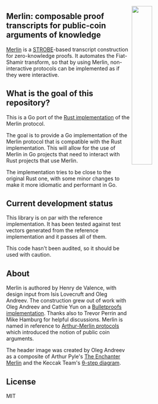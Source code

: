 <img
 width="33%"
 align="right"
 src="https://merlin.cool/merlin.png"/>

## Merlin: composable proof transcripts for public-coin arguments of knowledge
[Merlin][merlin_cool] is a [STROBE][strobe]-based transcript
construction for zero-knowledge proofs. It automates the Fiat-Shamir
transform, so that by using Merlin, non-interactive protocols can be
implemented as if they were interactive.

## What is the goal of this repository?
This is a Go port of the [Rust implementation](https://github.com/zkcrypto/merlin) of the Merlin protocol. 

The goal is to provide a Go implementation of the Merlin protocol that is compatible with the Rust implementation. This will allow for the use of Merlin in Go projects that need to interact with Rust projects that use Merlin.

The implementation tries to be close to the original Rust one, with some minor changes to make it more idiomatic and performant in Go.

## Current development status

This library is on par with the reference implementation. It has been tested against test vectors generated from the reference implementation and it passes all of them.

This code hasn't been audited, so it should be used with caution.

## About
Merlin is authored by Henry de Valence, with design input from Isis
Lovecruft and Oleg Andreev.  The construction grew out of work with Oleg
Andreev and Cathie Yun on a [Bulletproofs implementation][bp].
Thanks also to Trevor Perrin and Mike
Hamburg for helpful discussions.  Merlin is named in reference to
[Arthur-Merlin protocols][am_wiki] which introduced the notion of
public coin arguments.

The header image was created by Oleg Andreev as a composite of Arthur Pyle's
[The Enchanter Merlin][merlin_pyle] and the Keccak Team's [θ-step
diagram][keccak_theta].

## License 
MIT

[merlin_cool]: https://merlin.cool
[bp]: https://doc.dalek.rs/bulletproofs/
[strobe]: https://strobe.sourceforge.io/
[am_wiki]: https://en.wikipedia.org/wiki/Arthur%E2%80%93Merlin_protocol
[merlin_pyle]: https://commons.wikimedia.org/wiki/File:Arthur-Pyle_The_Enchanter_Merlin.JPG
[keccak_theta]: https://keccak.team/figures.html